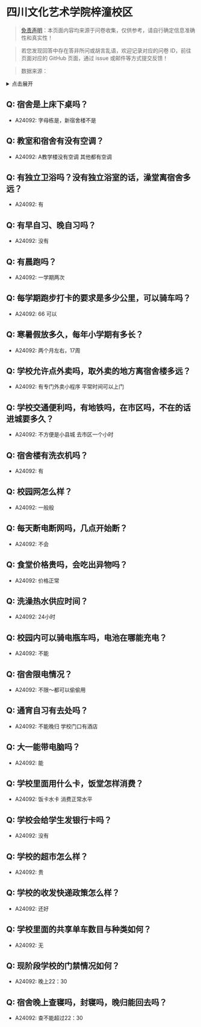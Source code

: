 # 四川文化艺术学院梓潼校区

> [免责声明](https://colleges.chat/#_3)：本页面内容均来源于问卷收集，仅供参考，请自行确定信息准确性和真实性！

> 若您发现回答中存在答非所问或胡言乱语，欢迎记录对应的问卷 ID，前往页面对应的 GitHub 页面，通过 issue 或邮件等方式提交反馈！

> 数据来源：

<details><summary>点击展开</summary>
<ul>
<li>A24092: 3135035328@qq.com (2024 年 06 月)</li>
</ul>
</details>

## Q: 宿舍是上床下桌吗？

- A24092: 字母栋是，新宿舍楼不是

## Q: 教室和宿舍有没有空调？

- A24092: A教学楼没有空调 其他都有空调

## Q: 有独立卫浴吗？没有独立浴室的话，澡堂离宿舍多远？

- A24092: 有

## Q: 有早自习、晚自习吗？

- A24092: 没有

## Q: 有晨跑吗？

- A24092: 一学期两次

## Q: 每学期跑步打卡的要求是多少公里，可以骑车吗？

- A24092: 66 可以

## Q: 寒暑假放多久，每年小学期有多长？

- A24092: 两个月左右，17周

## Q: 学校允许点外卖吗，取外卖的地方离宿舍楼多远？

- A24092: 有专门外卖小程序 平常时间可以上门

## Q: 学校交通便利吗，有地铁吗，在市区吗，不在的话进城要多久？

- A24092: 不方便是小县城 去市区一个小时

## Q: 宿舍楼有洗衣机吗？

- A24092: 有

## Q: 校园网怎么样？

- A24092: 一般般

## Q: 每天断电断网吗，几点开始断？

- A24092: 不会

## Q: 食堂价格贵吗，会吃出异物吗？

- A24092: 价格正常

## Q: 洗澡热水供应时间？

- A24092: 24小时

## Q: 校园内可以骑电瓶车吗，电池在哪能充电？

- A24092: 不能

## Q: 宿舍限电情况？

- A24092: 不限～都可以偷偷用

## Q: 通宵自习有去处吗？

- A24092: 不能晚归 学校门口有酒店

## Q: 大一能带电脑吗？

- A24092: 能

## Q: 学校里面用什么卡，饭堂怎样消费？

- A24092: 饭卡水卡 消费正常水平

## Q: 学校会给学生发银行卡吗？

- A24092: 没有

## Q: 学校的超市怎么样？

- A24092: 贵

## Q: 学校的收发快递政策怎么样？

- A24092: 还好

## Q: 学校里面的共享单车数目与种类如何？

- A24092: 无

## Q: 现阶段学校的门禁情况如何？

- A24092: 晚上22：30

## Q: 宿舍晚上查寝吗，封寝吗，晚归能回去吗？

- A24092: 查不能超过22：30

